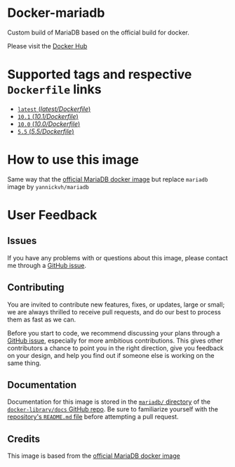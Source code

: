 # Docker-mariadb

Custom build of MariaDB based on the official build for docker.

Please visit the [Docker Hub](https://hub.docker.com/r/yannickvh/mariadb/)

# Supported tags and respective `Dockerfile` links

- [ `latest` (*latest/Dockerfile*)](https://github.com/yvh/docker-mariadb/blob/master/latest/Dockerfile)
- [ `10.1` (*10.1/Dockerfile*)](https://github.com/yvh/docker-mariadb/blob/master/10.1/Dockerfile)
- [ `10.0` (*10.0/Dockerfile*)](https://github.com/yvh/docker-mariadb/blob/master/10.0/Dockerfile)
- [ `5.5` (*5.5/Dockerfile*)](https://github.com/yvh/docker-mariadb/blob/master/5.5/Dockerfile)

# How to use this image

Same way that the [official MariaDB docker image](https://hub.docker.com/_/mariadb/) but replace `mariadb ` image by `yannickvh/mariadb`

# User Feedback

## Issues

If you have any problems with or questions about this image, please contact me through a [GitHub issue](https://github.com/yvh/docker-mariadb/issues).

## Contributing

You are invited to contribute new features, fixes, or updates, large or small; we are always thrilled to receive pull requests, and do our best to process them as fast as we can.

Before you start to code, we recommend discussing your plans through a [GitHub issue](https://github.com/docker-library/mariadb/issues), especially for more ambitious contributions. This gives other contributors a chance to point you in the right direction, give you feedback on your design, and help you find out if someone else is working on the same thing.

## Documentation

Documentation for this image is stored in the [`mariadb/` directory](https://github.com/docker-library/docs/tree/master/mariadb) of the [`docker-library/docs` GitHub repo](https://github.com/docker-library/docs). Be sure to familiarize yourself with the [repository's `README.md` file](https://github.com/docker-library/docs/blob/master/README.md) before attempting a pull request.

## Credits

This image is based from the [official MariaDB docker image](https://hub.docker.com/_/mariadb/)